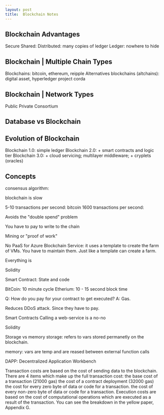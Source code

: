 ```yaml
---
layout: post
title:  Blockchain Notes 
---
```


Blockchain Advantages
---------------------
Secure
Shared: 
Distributed: many copies of ledger
Ledger: nowhere to hide

Blockchain | Multiple Chain Types
---------------------------------
Blockchains: bitcoin, ethereum, reipple
Alternatives blockchains (altchains): digital asset, hyperledger project corda 

Blockchain | Network Types
--------------------------
Public
Private
Consortium

Database vs Blockchain
----------------------

Evolution of Blockchain
-----------------------
Blockchain 1.0: simple ledger
Blockchain 2.0: + smart contracts and logic tier
Blockchain 3.0: + cloud servicing; multilayer middleware; + cryplets (oracles)


Concepts
--------


consensus algorithm: 

blockchain is slow

5-10 transactions per second: bitcoin
1600 transactions per second: 

Avoids the "double spend" problem

You have to pay to write to the chain

Mining or "proof of work"




No PaaS for Azure Blockchain Service: it uses a template to create the farm of VMs. You have to maintain them. Just like a template can create a farm.

Everything is 

Solidity  

Smart Contract: State and code

BitCoin: 10 minute cycle
Etherium: 10 - 15 second block time


Q: How do you pay for your contract to get executed?
A: Gas.

Reduces DDoS attack. Since they have to pay.

Smart Contracts
Calling a web-service is a no-no

Solidity

Storage vs memory
storage: refers to vars stored permanetly on the blockchain.

memory: vars are temp and are reased between external function calls



DAPP: Decentralized Application Workbench

Transaction costs are based on the cost of sending data to the blockchain. There are 4 items which make up the full transaction cost:
the base cost of a transaction (21000 gas)
the cost of a contract deployment (32000 gas)
the cost for every zero byte of data or code for a transaction. 
the cost of every non-zero byte of data or code for a transaction.
Execution costs are based on the cost of computational operations which are executed as a result of the transaction. 
You can see the breakdown in the yellow paper, Appendix G.
